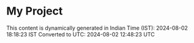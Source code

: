 # My Project

This content is dynamically generated in Indian Time (IST): 2024-08-02 18:18:23 IST
Converted to UTC: 2024-08-02 12:48:23 UTC
